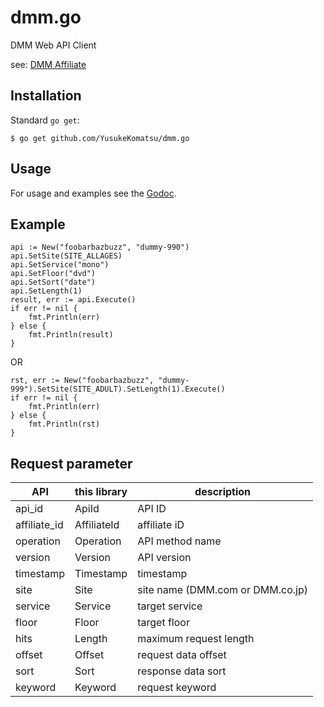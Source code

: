 # dmm.go
DMM Web API Client

see: [DMM Affiliate](https://affiliate.dmm.com/)

## Installation

Standard `go get`:

```
$ go get github.com/YusukeKomatsu/dmm.go
```

## Usage

For usage and examples see the [Godoc](https://godoc.org/github.com/YusukeKomatsu/dmm.go).

## Example

```
api := New("foobarbazbuzz", "dummy-990")
api.SetSite(SITE_ALLAGES)
api.SetService("mono")
api.SetFloor("dvd")
api.SetSort("date")
api.SetLength(1)
result, err := api.Execute()
if err != nil {
    fmt.Println(err)
} else {
    fmt.Println(result)
}
```

OR

```
rst, err := New("foobarbazbuzz", "dummy-999").SetSite(SITE_ADULT).SetLength(1).Execute()
if err != nil {
    fmt.Println(err)
} else {
    fmt.Println(rst)
}
```

## Request parameter

| API | this library | description |
|---|---|---|
| api_id | ApiId | API ID |
| affiliate_id | AffiliateId | affiliate iD |
| operation | Operation | API method name |
| version | Version | API version |
| timestamp | Timestamp | timestamp |
| site | Site | site name (DMM.com or DMM.co.jp) |
| service | Service | target service |
| floor | Floor | target floor |
| hits | Length | maximum request length |
| offset | Offset | request data offset |
| sort | Sort | response data sort |
| keyword | Keyword | request keyword |
